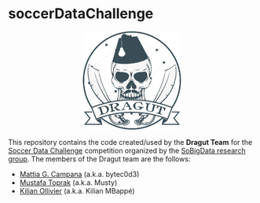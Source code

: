 # soccerDataChallenge

<p align="center">
  <img width="200" src="misc/dragut_logo.png">
</p>

This repository contains the code created/used by the **Dragut Team** for the [Soccer Data Challenge](https://sobigdata-soccerchallenge.it) competition organized by the [SoBigData research group](http://www.sobigdata.eu/index). The members of the Dragut team are the follows:

- [Mattia G. Campana](http://www.mattiacampana.it) (a.k.a. bytec0d3)
- [Mustafa Toprak](https://www.iit.cnr.it/node/49883) (a.k.a. Musty)
- [Kilian Ollivier](http://kilianollivier.fr) (a.k.a. Kilian MBappé)
